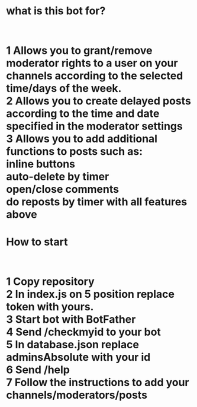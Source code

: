 <h1>what is this bot for? <h1> <br>
  1 Allows you to grant/remove moderator rights to a user on your channels according to the selected time/days of the week.<br>
  2 Allows you to create delayed posts according to the time and date specified in the moderator settings <br>
  3 Allows you to add additional functions to posts such as: <br>
    inline buttons  <br>
    auto-delete by timer  <br>
    open/close comments  <br>
    do reposts by timer with all features above  <br>
<h1>How to start <h1> <br>
1 Copy repository <br>
2 In index.js on 5 position replace token with yours. <br>
3 Start bot with BotFather <br>
4 Send /checkmyid to your bot <br>
5 In database.json replace adminsAbsolute with your id <br>
6 Send /help <br>
7 Follow the instructions to add your channels/moderators/posts<br>
